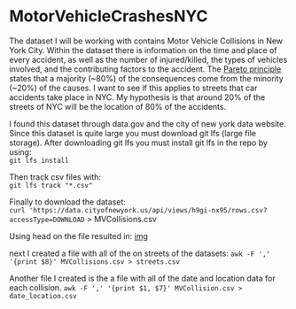 # MotorVehicleCrashesNYC

The dataset I will be working with contains Motor Vehicle Collisions in New York City. Within the dataset there is information on the time and place of every accident, as well as the number of injured/killed, the types of vehicles involved, and the contributing factors to the accident. The [Pareto principle](https://en.wikipedia.org/wiki/Pareto_principle) states that a majority (~80%) of the consequences come from the minority (~20%) of the causes. I want to see if this applies to streets that car accidents take place in NYC. My hypothesis is that around 20% of the streets of NYC will be the location of 80% of the accidents.

I found this dataset through data.gov and the city of new york data website. Since this dataset is quite large you must download git lfs (large file storage). 
After downloading git lfs you must install git lfs in the repo by using:<br/>
`git lfs install`

Then track csv files with:<br/>
`git lfs track "*.csv"`

Finally to download the dataset:<br/> 
`curl 'https://data.cityofnewyork.us/api/views/h9gi-nx95/rows.csv?accessType=DOWNLOAD` > MVCollisions.csv

Using head on the file resulted in:
[img](https://imgur.com/R7dX9t2)

next I created a file with all of the on streets of the datasets:
`awk -F ',' '{print $8}' MVCollisions.csv > streets.csv`

Another file I created is the a file with all of the date and location data for each collision.
`awk -F ',' '{print $1, $7}' MVCollision.csv > date_location.csv`